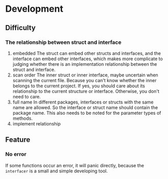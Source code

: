 # Development
## Difficulty
### The relationship between struct and interface
1. embedded
The struct can embed other structs and interfaces, and the interface can embed other interfaces, which makes more complicate to judging whether there is an implementation relationship
between the struct and interface.
2. scan order
The inner struct or inner interface, maybe uncertain when scanning the current file. Because you can't know whether the inner belongs to the current project.
If yes, you should care about its relationship to the current structure or interface. Otherwise, you don't need to care.
3. full name
In different packages, interfaces or structs with the same name are allowed. So the interface or struct name should contain the package name.
This also needs to be noted for the parameter types of methods.
4. implement relationship

## Feature
### No error
If some functions occur an error, it will panic directly, because the `interfacer` is  a small and simple developing tool.